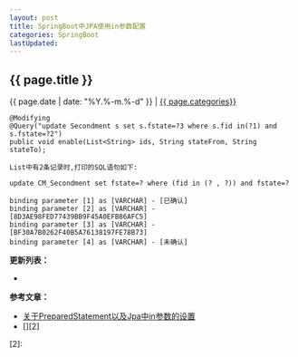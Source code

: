 ```yaml
---
layout: post
title: SpringBoot中JPA使用in参数配置
categories: SpringBoot
lastUpdated:
---
```


## {{ page.title }}

{{ page.date | date: "%Y.%-m.%-d" }} | <a href="/archive#{{ page.categories }}">{{ page.categories}}</a>


```
@Modifying
@Query("update Secondment s set s.fstate=?3 where s.fid in(?1) and s.fstate=?2")
public void enable(List<String> ids, String stateFrom, String stateTo);

List中有2条记录时,打印的SQL语句如下:

update CM_Secondment set fstate=? where (fid in (? , ?)) and fstate=?

binding parameter [1] as [VARCHAR] - [已确认]
binding parameter [2] as [VARCHAR] - [8D3AE98FED77439BB9F45A0EFB86AFC5]
binding parameter [3] as [VARCHAR] - [BF30A7B0262F40B5A76138197FE78B73]
binding parameter [4] as [VARCHAR] - [未确认]
```

**更新列表：**

*



**参考文章：**

* [关于PreparedStatement以及Jpa中in参数的设置][1]
* [][2]


[1]: https://blog.csdn.net/u014529211/article/details/76032827
[2]: 
